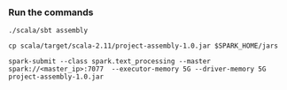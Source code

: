 ### Run the commands
`./scala/sbt assembly`

`cp scala/target/scala-2.11/project-assembly-1.0.jar $SPARK_HOME/jars`  

`spark-submit --class spark.text_processing --master spark://<master_ip>:7077  --executor-memory 5G --driver-memory 5G project-assembly-1.0.jar`